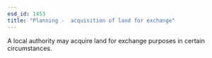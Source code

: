 ```yaml
---
esd_id: 1453
title: "Planning -  acquisition of land for exchange"
---
```


A local authority may acquire land for exchange purposes in certain circumstances.

